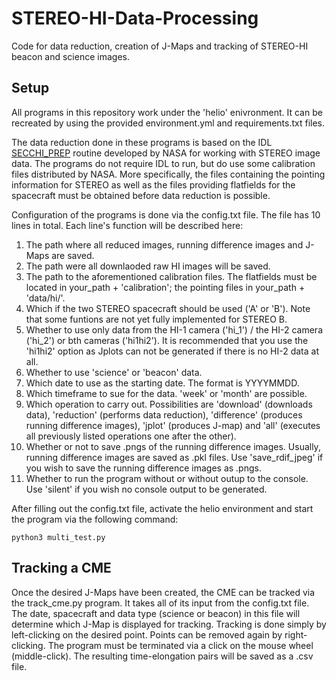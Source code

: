 # STEREO-HI-Data-Processing
Code for data reduction, creation of J-Maps and tracking of STEREO-HI beacon and science images.

## Setup

All programs in this repository work under the 'helio' enivronment. It can be recreated by using the provided environment.yml and requirements.txt files.

The data reduction done in these programs is based on the IDL [SECCHI_PREP](https://hesperia.gsfc.nasa.gov/ssw/stereo/secchi/doc/secchi_prep.html) routine developed by NASA for working with STEREO image data.
The programs do not require IDL to run, but do use some calibration files distributed by NASA. More specifically, the files containing the pointing information for
STEREO as well as the files providing flatfields for the spacecraft must be obtained before data reduction is possible.

Configuration of the programs is done via the config.txt file. The file has 10 lines in total. Each line's function will be described here:

1. The path where all reduced images, running difference images and J-Maps are saved.
2. The path were all downlaoded raw HI images will be saved.
3. The path to the aforementioned calibration files. The flatfields must be located in your_path + 'calibration';
   the pointing files in your_path + 'data/hi/'.
4. Which if the two STEREO spacecraft should be used ('A' or 'B'). Note that some funtions are not yet fully implemented for STEREO B.
5. Whether to use only data from the HI-1 camera ('hi_1') / the HI-2 camera ('hi_2') or bth cameras ('hi1hi2').
   It is recommended that you use the 'hi1hi2' option as Jplots can not be generated if there is no HI-2 data at all.
6. Whether to use 'science' or 'beacon' data.
7. Which date to use as the starting date. The format is YYYYMMDD.
8. Which timeframe to sue for the data. 'week' or 'month' are possible.
9. Which operation to carry out. Possibilities are 'download' (downloads data), 'reduction' (performs data reduction),
   'difference' (produces running difference images), 'jplot' (produces J-map) and 'all'
   (executes all previously listed operations one after the other).
10. Whether or not to save .pngs of the running difference images. Usually, running difference images are saved as .pkl files.
    Use 'save_rdif_jpeg' if you wish to save the running difference images as .pngs.
11. Whether to run the program without or without outup to the console. Use 'silent' if you wish no console output to be generated.

After filling out the config.txt file, activate the helio environment and start the program via the following command:

`python3 multi_test.py`

## Tracking a CME

Once the desired J-Maps have been created, the CME can be tracked via the track_cme.py program. It takes all of its input from the config.txt file. The date, spacecraft and data type (science or beacon) in this file will determine which J-Map is displayed for tracking. Tracking is done simply by left-clicking on the desired point. Points can be removed again by right-clicking. The program must be terminated via a click on the mouse wheel (middle-click). The resulting time-elongation pairs will be saved as a .csv file.
